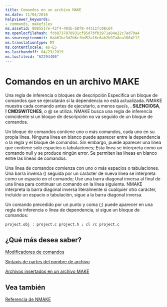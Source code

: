 ```yaml
---
title: Comandos en un archivo MAKE
ms.date: 11/04/2016
helpviewer_keywords:
- commands, makefiles
ms.assetid: 8085517e-42f4-493b-b8f8-44311fc08c64
ms.openlocfilehash: fcb8737070931cf95d7bfb3971a84e22c7ad70a4
ms.sourcegitcommit: 0ab61bc3d2b6cfbd52a16c6ab2b97a8ea1864f12
ms.translationtype: MT
ms.contentlocale: es-ES
ms.lasthandoff: 04/23/2019
ms.locfileid: "62294400"
---
```

# <a name="commands-in-a-makefile"></a>Comandos en un archivo MAKE

Una regla de inferencia o bloques de descripción Especifica un bloque de comandos que se ejecutarán si la dependencia no está actualizada. NMAKE muestra cada comando antes de ejecutarlo, a menos que/s, **. SILENCIOSA**, **! CMDSWITCHES**, o \@ se utiliza. NMAKE busca una regla de inferencia coincidente si un bloque de descripción no va seguido de un bloque de comandos.

Un bloque de comandos contiene uno o más comandos, cada uno en su propia línea. Ninguna línea en blanco puede aparecer entre la dependencia o la regla y el bloque de comandos. Sin embargo, puede aparecer una línea que contiene solo espacios o tabulaciones; Esta línea se interpreta como un comando null y se produce ningún error. Se permiten las líneas en blanco entre las líneas de comandos.

Una línea de comandos comienza con uno o más espacios o tabulaciones. Una barra inversa (\) seguida por un carácter de nueva línea se interpreta como un espacio en el comando; Use una barra diagonal inversa al final de una línea para continuar un comando en la línea siguiente. NMAKE interpreta la barra diagonal inversa literalmente si cualquier otro carácter, incluido un espacio o tabulación, sigue a la barra diagonal inversa.

Un comando precedido por un punto y coma (;) puede aparecer en una regla de inferencia o línea de dependencia, si sigue un bloque de comandos:

```
project.obj : project.c project.h ; cl /c project.c
```

## <a name="what-do-you-want-to-know-more-about"></a>¿Qué más desea saber?

[Modificadores de comandos](command-modifiers.md)

[Sintaxis de partes del nombre de archivo](filename-parts-syntax.md)

[Archivos insertados en un archivo MAKE](inline-files-in-a-makefile.md)

## <a name="see-also"></a>Vea también

[Referencia de NMAKE](nmake-reference.md)
